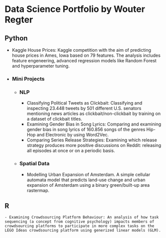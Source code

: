 # Data Science Portfolio by Wouter Regter


## Python

- Kaggle House Prices: Kaggle competition with the aim of predicting house prices in Ames, Iowa based on 79 features. The analysis includes feature engeneering, advanced regression models like Random Forest and hyperparameter tuning.

- ### Mini Projects 
	- ### NLP
		- Classifying Political Tweets as Clickbait: Classifying and inspecting 23.448 tweets by 501 different U.S. senators mentioning news articles as clickbait/non-clickbait by training on a dataset of clickbait titles. 
		- Examining Gender Bias in Song Lyrics: Comparing and examining gender bias in song lyrics of 160.856 songs of the genres Hip-Hop and Electronic by using Word2Vec.
		- Comparing Series Release Strategies: Examining which release strategy produces more positive discussions on Reddit: releasing all episodes at once or on a periodic basis.
	- ### Spatial Data
		- Modelling Urban Expansion of Amsterdam. A simple cellular automata model that predicts land-use change and urban expansion of Amsterdam using a binary green/built-up area rastermap.

## R
	- Examining Crowdsourcing Platform Behaviour: An analysis of how task sequencing (a concept from cognitive psychology) impacts members of crowdsourcing platforms to participate in more complex tasks on the LEGO Ideas crowdsourcing platform using generized linear models (GLM).

